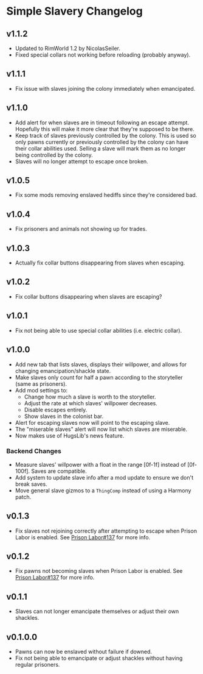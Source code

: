 # Simple Slavery Changelog
## v1.1.2
* Updated to RimWorld 1.2 by NicolasSeiler.
* Fixed special collars not working before reloading (probably anyway).

## v1.1.1
* Fix issue with slaves joining the colony immediately when emancipated.

## v1.1.0
* Add alert for when slaves are in timeout following an escape attempt. Hopefully this will make it more clear that they're supposed to be there.
* Keep track of slaves previously controlled by the colony. This is used so only pawns currently or previously controlled by the colony can have their collar abilities used. Selling a slave will mark them as no longer being controlled by the colony.
* Slaves will no longer attempt to escape once broken.

## v1.0.5
* Fix some mods removing enslaved hediffs since they're considered bad.

## v1.0.4
* Fix prisoners and animals not showing up for trades.

## v1.0.3
* Actually fix collar buttons disappearing from slaves when escaping.

## v1.0.2
* Fix collar buttons disappearing when slaves are escaping?

## v1.0.1
* Fix not being able to use special collar abilities (i.e. electric collar).

## v1.0.0
* Add new tab that lists slaves, displays their willpower, and allows for changing emancipation/shackle state.
* Make slaves only count for half a pawn according to the storyteller (same as prisoners).
* Add mod settings to:
	* Change how much a slave is worth to the storyteller.
	* Adjust the rate at which slaves' willpower decreases.
	* Disable escapes entirely.
	* Show slaves in the colonist bar.
* Alert for escaping slaves now will point to the escaping slave.
* The "miserable slaves" alert will now list which slaves are miserable.
* Now makes use of HugsLib's news feature.
### Backend Changes
* Measure slaves' willpower with a float in the range [0f-1f] instead of [0f-100f]. Saves are compatible.
* Add system to update slave info after a mod update to ensure we don't break saves.
* Move general slave gizmos to a `ThingComp` instead of using a Harmony patch.

## v0.1.3
* Fix slaves not rejoining correctly after attempting to escape when Prison Labor is enabled. See [Prison Labor#137](https://github.com/Aviuz/PrisonLabor/issues/137) for more info.

## v0.1.2
* Fix pawns not becoming slaves when Prison Labor is enabled. See [Prison Labor#137](https://github.com/Aviuz/PrisonLabor/issues/137) for more info.

## v0.1.1
* Slaves can not longer emancipate themselves or adjust their own shackles.

## v0.1.0.0
* Pawns can now be enslaved without failure if downed.
* Fix not being able to emancipate or adjust shackles without having regular prisoners.
